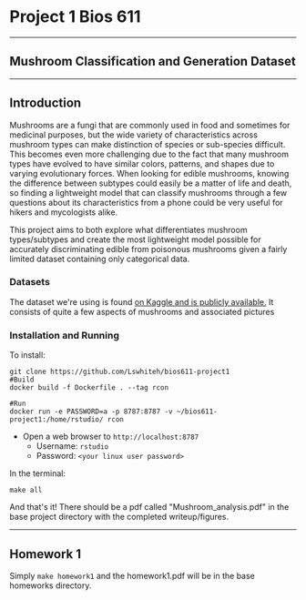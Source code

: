 # Project 1 Bios 611

---

## Mushroom Classification and Generation Dataset

---

## Introduction

Mushrooms are a fungi that are commonly used in food and sometimes for medicinal purposes, but the wide variety of characteristics across mushroom types can make distinction of species or sub-species difficult. This becomes even more challenging due to the fact that many mushroom types have evolved to have similar colors, patterns, and shapes due to varying evolutionary forces. When looking for edible mushrooms, knowing the difference between subtypes could easily be a matter of life and death, so finding a lightweight model that can classify mushrooms through a few questions about its characteristics from a phone could be very useful for hikers and mycologists alike.

This project aims to both explore what differentiates mushroom types/subtypes and create the most lightweight model possible for accurately discriminating edible from poisonous mushrooms given a fairly limited dataset containing only categorical data.  

### Datasets

The dataset we're using is found [on Kaggle and is publicly available.](https://www.kaggle.com/uciml/mushroom-classification) It consists of quite a few aspects of mushrooms and associated pictures

### Installation and Running

To install:

```{bash}
git clone https://github.com/Lswhiteh/bios611-project1
#Build 
docker build -f Dockerfile . --tag rcon

#Run
docker run -e PASSWORD=a -p 8787:8787 -v ~/bios611-project1:/home/rstudio/ rcon
```

- Open a web browser to `http://localhost:8787`
    - Username: `rstudio`
    - Password: `<your linux user password>`

In the terminal:

```{bash}
make all
```

And that's it! There should be a pdf called "Mushroom_analysis.pdf" in the base project directory with the completed writeup/figures.

---

## Homework 1
Simply `make homework1` and the homework1.pdf will be in the base homeworks directory.
